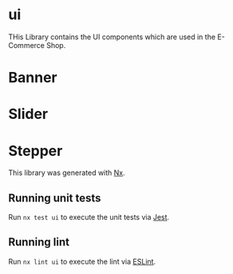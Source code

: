 # ui

THis Library contains the UI components which are used in the E-Commerce Shop.

# Banner

# Slider

# Stepper

This library was generated with [Nx](https://nx.dev).

## Running unit tests

Run `nx test ui` to execute the unit tests via [Jest](https://jestjs.io).

## Running lint

Run `nx lint ui` to execute the lint via [ESLint](https://eslint.org/).
